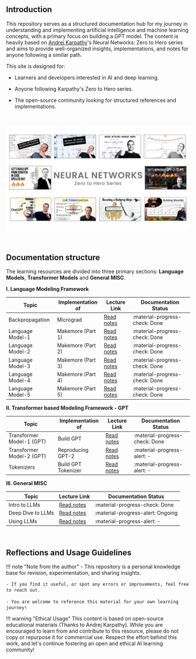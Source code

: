 ## Introduction
This repository serves as a structured documentation hub for my journey in understanding and implementing artificial intelligence and machine learning concepts, with a primary focus on building a GPT model. The content is heavily based on [Andrej Karpathy](https://karpathy.ai)'s Neural Networks: Zero to Hero series and aims to provide well-organized insights, implementations, and notes for anyone following a similar path.

This site is designed for:

- Learners and developers interested in AI and deep learning.

- Anyone following Karpathy's Zero to Hero series.

- The open-source community looking for structured references and implementations.

&nbsp;

<div style="text-align: center;">
    <img src="../assets/images/thumbnail-3.png" alt="Series Thumbnail">
</div>

&nbsp;

## Documentation structure
The learning resources are divided into three primary sections: **Language Models**, **Transformer Models** and **General MISC**.

**I. Language Modeling Framework**

|Topic | Implementation of | Lecture Link | Documentation Status |
|------|--------|------|------|
|Backpropagation|Micrograd|[Read notes](Micrograd/index.md)| :material-progress-check: Done | :material-progress-check: Done |
|Language Model-1|Makemore (Part 1)|[Read notes](Makemore-part1/index.md)| :material-progress-check: Done | 
|Language Model-2|Makemore (Part 2)|[Read notes](Makemore-part2/index.md)| :material-progress-check: Done | 
|Language Model-3|Makemore (Part 3)|[Read notes](Makemore-part3/index.md)| :material-progress-check: Done |
|Language Model-4|Makemore (Part 4)|[Read notes](Makemore-part4/index.md)| :material-progress-check: Done |
|Language Model-5|Makemore (Part 5)|[Read notes](Makemore-part5/index.md)| :material-progress-check: Done |

**II. Transformer based Modeling Framework - GPT**

|Topic | Implementation of | Lecture Link | Documentation Status |
|------|--------|------|------|
|Transformer Model-1 (GPT)|Build GPT|[Read notes](GPT-1/index.md)| :material-progress-check: Done |
|Transformer Model-2 (GPT)|Reproducing GPT-2|[Read notes](GPT-2/index.md)| :material-progress-alert: - |
|Tokenizers|Build GPT Tokenizer|[Read notes](GPT-Tokenizer/index.md)| :material-progress-alert: - |

**III. General MISC**

|Topic | Lecture Link | Documentation Status |
|------|--------|------|
|Intro to LLMs|[Read notes](General-MISC/intro-llms.md) | :material-progress-check: Done |
|Deep Dive to LLMs|[Read notes](General-MISC/deepdive-llms.md)| :material-progress-alert: Ongoing |
|Using LLMs|[Read notes](General-MISC/using-llms.md)| :material-progress-alert: - |


&nbsp;

## Reflections and Usage Guidelines

!!! note "Note from the author"
    - This repository is a personal knowledge base for revision, experimentation, and sharing insights.

    - If you find it useful, or spot any errors or improvements, feel free to reach out.

    - You are welcome to reference this material for your own learning journey!

!!! warning "Ethical Usage"
    This content is based on open-source educational materials (Thanks to Andrej Karpathy). While you are encouraged to learn from and contribute to this resource, please do not copy or repurpose it for commercial use. Respect the effort behind this work, and let's continue fostering an open and ethical AI learning community!

&nbsp;